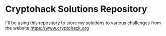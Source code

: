 # Cryptohack Solutions Repository
I'll be using this repository to store my solutions to various challenges from the website https://www.cryptohack.org
